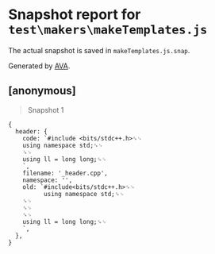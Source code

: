 # Snapshot report for `test\makers\makeTemplates.js`

The actual snapshot is saved in `makeTemplates.js.snap`.

Generated by [AVA](https://ava.li).

## [anonymous]

> Snapshot 1

    {
      header: {
        code: `#include <bits/stdc++.h>␍␊
        using namespace std;␍␊
        ␍␊
        using ll = long long;␍␊
        `,
        filename: '_header.cpp',
        namespace: '',
        old: `#include<bits/stdc++.h>␍␊
              using namespace std;␍␊
        ␍␊
        ␍␊
        ␍␊
        using ll = long long;␍␊
        `,
      },
    }
